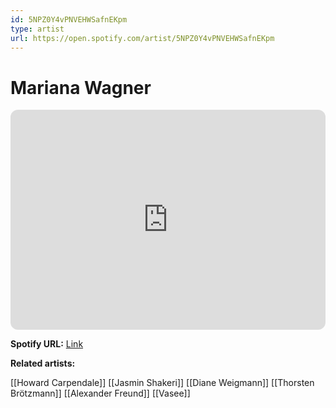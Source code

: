 ```yaml
---
id: 5NPZ0Y4vPNVEHWSafnEKpm
type: artist
url: https://open.spotify.com/artist/5NPZ0Y4vPNVEHWSafnEKpm
---
```

# Mariana Wagner

<iframe style="border-radius:12px" src="https://open.spotify.com/embed/artist/5NPZ0Y4vPNVEHWSafnEKpm" width="100%" height="352" frameBorder="0" allowfullscreen="" allow="autoplay; clipboard-write; encrypted-media; fullscreen; picture-in-picture" loading="lazy"></iframe>

**Spotify URL:** [Link](https://open.spotify.com/artist/5NPZ0Y4vPNVEHWSafnEKpm)

**Related artists:**

[[Howard Carpendale]]
[[Jasmin Shakeri]]
[[Diane Weigmann]]
[[Thorsten Brötzmann]]
[[Alexander Freund]]
[[Vasee]]
